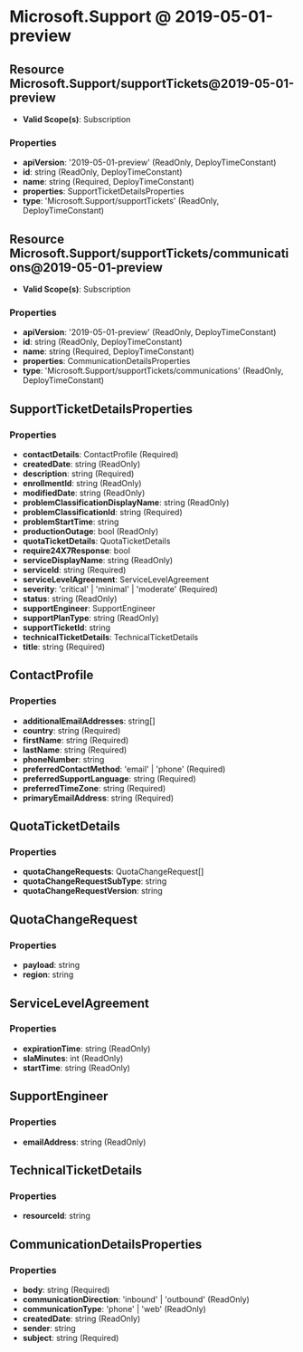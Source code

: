 # Microsoft.Support @ 2019-05-01-preview

## Resource Microsoft.Support/supportTickets@2019-05-01-preview
* **Valid Scope(s)**: Subscription
### Properties
* **apiVersion**: '2019-05-01-preview' (ReadOnly, DeployTimeConstant)
* **id**: string (ReadOnly, DeployTimeConstant)
* **name**: string (Required, DeployTimeConstant)
* **properties**: SupportTicketDetailsProperties
* **type**: 'Microsoft.Support/supportTickets' (ReadOnly, DeployTimeConstant)

## Resource Microsoft.Support/supportTickets/communications@2019-05-01-preview
* **Valid Scope(s)**: Subscription
### Properties
* **apiVersion**: '2019-05-01-preview' (ReadOnly, DeployTimeConstant)
* **id**: string (ReadOnly, DeployTimeConstant)
* **name**: string (Required, DeployTimeConstant)
* **properties**: CommunicationDetailsProperties
* **type**: 'Microsoft.Support/supportTickets/communications' (ReadOnly, DeployTimeConstant)

## SupportTicketDetailsProperties
### Properties
* **contactDetails**: ContactProfile (Required)
* **createdDate**: string (ReadOnly)
* **description**: string (Required)
* **enrollmentId**: string (ReadOnly)
* **modifiedDate**: string (ReadOnly)
* **problemClassificationDisplayName**: string (ReadOnly)
* **problemClassificationId**: string (Required)
* **problemStartTime**: string
* **productionOutage**: bool (ReadOnly)
* **quotaTicketDetails**: QuotaTicketDetails
* **require24X7Response**: bool
* **serviceDisplayName**: string (ReadOnly)
* **serviceId**: string (Required)
* **serviceLevelAgreement**: ServiceLevelAgreement
* **severity**: 'critical' | 'minimal' | 'moderate' (Required)
* **status**: string (ReadOnly)
* **supportEngineer**: SupportEngineer
* **supportPlanType**: string (ReadOnly)
* **supportTicketId**: string
* **technicalTicketDetails**: TechnicalTicketDetails
* **title**: string (Required)

## ContactProfile
### Properties
* **additionalEmailAddresses**: string[]
* **country**: string (Required)
* **firstName**: string (Required)
* **lastName**: string (Required)
* **phoneNumber**: string
* **preferredContactMethod**: 'email' | 'phone' (Required)
* **preferredSupportLanguage**: string (Required)
* **preferredTimeZone**: string (Required)
* **primaryEmailAddress**: string (Required)

## QuotaTicketDetails
### Properties
* **quotaChangeRequests**: QuotaChangeRequest[]
* **quotaChangeRequestSubType**: string
* **quotaChangeRequestVersion**: string

## QuotaChangeRequest
### Properties
* **payload**: string
* **region**: string

## ServiceLevelAgreement
### Properties
* **expirationTime**: string (ReadOnly)
* **slaMinutes**: int (ReadOnly)
* **startTime**: string (ReadOnly)

## SupportEngineer
### Properties
* **emailAddress**: string (ReadOnly)

## TechnicalTicketDetails
### Properties
* **resourceId**: string

## CommunicationDetailsProperties
### Properties
* **body**: string (Required)
* **communicationDirection**: 'inbound' | 'outbound' (ReadOnly)
* **communicationType**: 'phone' | 'web' (ReadOnly)
* **createdDate**: string (ReadOnly)
* **sender**: string
* **subject**: string (Required)

